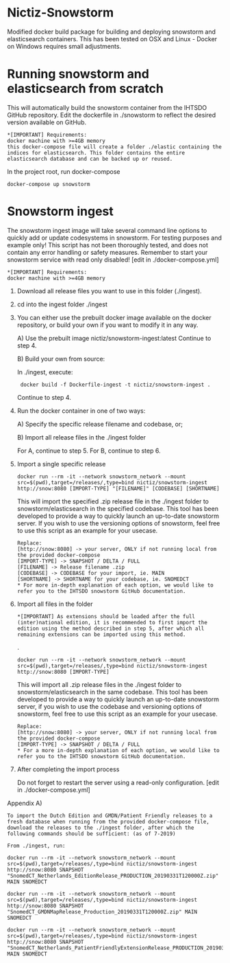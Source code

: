 # Nictiz-Snowstorm
Modified docker build package for building and deploying snowstorm and elasticsearch containers. This has been tested on OSX and Linux - Docker on Windows requires small adjustments.

# Running snowstorm and elasticsearch from scratch
This will automatically build the snowstorm container from the IHTSDO GitHub repository. Edit the dockerfile in ./snowstorm to reflect the desired version available on GitHub.

    *[IMPORTANT] Requirements: 
    docker machine with >=4GB memory
    this docker-compose file will create a folder ./elastic containing the indices for elasticsearch. This folder contains the entire elasticsearch database and can be backed up or reused.

In the project root, run docker-compose
    
    docker-compose up snowstorm

    
# Snowstorm ingest
The snowstorm ingest image will take several command line options to quickly add or update codesystems in snowstorm.
For testing purposes and example only! This script has not been thoroughly tested, and does not contain any error handling or safety measures.
Remember to start your snowstorm service with read only disabled! [edit in ./docker-compose.yml]

    *[IMPORTANT] Requirements: 
    docker machine with >=4GB memory

1) Download all release files you want to use in this folder (./ingest).

2) cd into the ingest folder ./ingest

3) You can either use the prebuilt docker image available on the docker repository, or build your own if you want to modify it in any way.

    A) Use the prebuilt image nictiz/snowstorm-ingest:latest
    Continue to step 4.

    B) Build your own from source:
    
    In ./ingest, execute:

        docker build -f Dockerfile-ingest -t nictiz/snowstorm-ingest .
    Continue to step 4.

4) Run the docker container in one of two ways:

    A) Specify the specific release filename and codebase, or;

    B) Import all release files in the ./ingest folder

    For A, continue to step 5. For B, continue to step 6.

5)  Import a single specific release
    
        docker run --rm -it --network snowstorm_network --mount src=$(pwd),target=/releases/,type=bind nictiz/snowstorm-ingest http://snow:8080 [IMPORT-TYPE] "[FILENAME]" [CODEBASE] [SHORTNAME]

    This will import the specified .zip release file in the ./ingest folder to snowstorm/elasticsearch in the specified codebase. This tool has been developed to provide a way to quickly launch an up-to-date snowstorm server. If you wish to use the versioning options of snowstorm, feel free to use this script as an example for your usecase.

        Replace:
        [http://snow:8080] -> your server, ONLY if not running local from the provided docker-compose
        [IMPORT-TYPE] -> SNAPSHOT / DELTA / FULL
        [FILENAME] -> Release filename .zip
        [CODEBASE] -> CODEBASE for your import, ie. MAIN
        [SHORTNAME] -> SHORTNAME for your codebase, ie. SNOMEDCT
        * For more in-depth explanation of each option, we would like to refer you to the IHTSDO snowstorm GitHub documentation.

6)  Import all files in the folder
    
        *[IMPORTANT] As extensions should be loaded after the full (inter)national edition, it is recommended to first import the edition using the method described in step 5, after which all remaining extensions can be imported using this method.

    .

        docker run --rm -it --network snowstorm_network --mount src=$(pwd),target=/releases/,type=bind nictiz/snowstorm-ingest http://snow:8080 [IMPORT-TYPE]

    This will import all .zip release files in the ./ingest folder to snowstorm/elasticsearch in the same codebase. This tool has been developed to provide a way to quickly launch an up-to-date snowstorm server, if you wish to use the codebase and versioning options of snowstorm, feel free to use this script as an example for your usecase.

        Replace:
        [http://snow:8080] -> your server, ONLY if not running local from the provided docker-compose
        [IMPORT-TYPE] -> SNAPSHOT / DELTA / FULL
        * For a more in-depth explanation of each option, we would like to refer you to the IHTSDO snowstorm GitHub documentation.



7)  After completing the import process

    Do not forget to restart the server using a read-only configuration. [edit in ./docker-compose.yml]

Appendix A)

    To import the Dutch Edition and GMDN/Patient Friendly releases to a fresh database when running from the provided docker-compose file, download the releases to the ./ingest folder, after which the following commands should be sufficient: (as of 7-2019)
    
    From ./ingest, run:

    docker run --rm -it --network snowstorm_network --mount src=$(pwd),target=/releases/,type=bind nictiz/snowstorm-ingest http://snow:8080 SNAPSHOT "SnomedCT_Netherlands_EditionRelease_PRODUCTION_20190331T120000Z.zip" MAIN SNOMEDCT

    docker run --rm -it --network snowstorm_network --mount src=$(pwd),target=/releases/,type=bind nictiz/snowstorm-ingest http://snow:8080 SNAPSHOT "SnomedCT_GMDNMapRelease_Production_20190331T120000Z.zip" MAIN SNOMEDCT

    docker run --rm -it --network snowstorm_network --mount src=$(pwd),target=/releases/,type=bind nictiz/snowstorm-ingest http://snow:8080 SNAPSHOT "SnomedCT_Netherlands_PatientFriendlyExtensionRelease_PRODUCTION_20190331T120000Z.zip" MAIN SNOMEDCT
